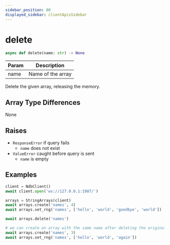 ```yaml
---
sidebar_position: 80
displayed_sidebar: clientApisSidebar
---
```


# delete

```py 
async def delete(name: str) -> None
```

|Param|Description|
|---|---|
|name|Name of the array|

Delete the given array, releasing the memory.


## Array Type Differences
None


## Raises
- `ResponseError` if query fails
    - `name` does not exist
- `ValueError` caught before query is sent
    - `name` is empty


## Examples

```py
client = NdbClient()
await client.open('ws://127.0.0.1:1987/')

arrays = StringArrays(client)
await arrays.create('names', 4)
await arrays.set_rng('names', ['hello', 'world', 'goodbye', 'world'])

await arrays.delete('names')

# we can create an array with the same name after deleting the original
await arrays.create('names', 3)
await arrays.set_rng('names', ['hello', 'world', 'again'])
```